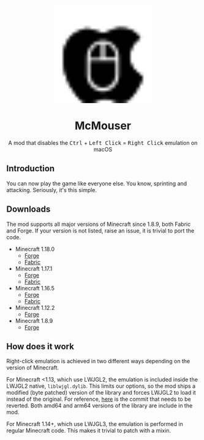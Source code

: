 <p align="center">
    <img width="256" heigth="256" src="logo.svg">
    <h1 align="center">McMouser</h1>
    <p align="center">
        A mod that disables the <kbd>Ctrl</kbd> + <kbd>Left Click</kbd> = <kbd>Right Click</kbd> emulation on macOS
    </p>
</p>

## Introduction

You can now play the game like everyone else. You know, sprinting and attacking.
Seriously, it's this simple.

## Downloads

The mod supports all major versions of Minecraft since 1.8.9, both Fabric and Forge. If your version is not listed, raise an issue, it is trivial to port the code.

- Minecraft 1.18.0
  - [Forge](https://github.com/MinecraftMachina/McMouser/releases/download/v1.18.0-forge-1.0.0/mcmouser-1.18-forge-1.0.0.jar)
  - [Fabric](https://github.com/MinecraftMachina/McMouser/releases/download/v1.18.0-fabric-1.0.0/mcmouser-1.18-fabric-1.0.0.jar)
- Minecraft 1.17.1
  - [Forge](https://github.com/MinecraftMachina/McMouser/releases/download/v1.17.1-forge-1.0.0/mcmouser-1.17.1-forge-1.0.0.jar)
  - [Fabric](https://github.com/MinecraftMachina/McMouser/releases/download/v1.17.1-fabric-1.0.0/mcmouser-1.17.1-fabric-1.0.0.jar)
- Minecraft 1.16.5
  - [Forge](https://github.com/MinecraftMachina/McMouser/releases/download/v1.16.5-forge-1.0.0/mcmouser-1.16.5-forge-1.0.0.jar)
  - [Fabric](https://github.com/MinecraftMachina/McMouser/releases/download/v1.16.5-fabric-1.0.0/mcmouser-1.16.5-fabric-1.0.0.jar)
- Minecraft 1.12.2
  - [Forge](https://github.com/MinecraftMachina/McMouser/releases/download/v1.12.2-forge-1.0.0/mcmouser-1.12.2-forge-1.0.0.jar)
- Minecraft 1.8.9
  - [Forge](https://github.com/MinecraftMachina/McMouser/releases/download/v1.8.9-forge-1.0.0/mcmouser-1.8.9-forge-1.0.0.jar)

## How does it work

Right-click emulation is achieved in two different ways depending on the version of Minecraft.

For Minecraft <1.13, which use LWJGL2, the emulation is included inside the LWJGL2 native, `liblwjgl.dylib`. This limits our options, so the mod ships a modified (byte patched) version of the library and forces LWJGL2 to load it instead of the original. For reference, [here](https://github.com/LWJGL/lwjgl/commit/43a6a8bfbb1b55fe49ccbcb82997ddad51ce809b) is the commit that needs to be reverted. Both amd64 and arm64 versions of the library are include in the mod.

For Minecraft 1.14+, which use LWJGL3, the emulation is performed in regular Minecraft code. This makes it trivial to patch with a mixin.
